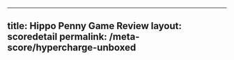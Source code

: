 ---
        
title: Hippo Penny Game Review
layout: scoredetail
permalink: /meta-score/hypercharge-unboxed
---